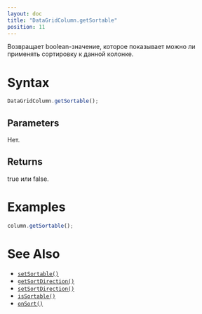```yaml
---
layout: doc
title: "DataGridColumn.getSortable"
position: 11
---
```


Возвращает boolean-значение, которое показывает можно ли применять сортировку к данной колонке.

# Syntax

```js
DataGridColumn.getSortable();
```

## Parameters

Нет.

## Returns

true или false.

# Examples

```js
column.getSortable();
```

# See Also

* [`setSortable()`](../DataGridColumn.setSortable/)
* [`getSortDirection()`](../DataGridColumn.getSortDirection/)
* [`setSortDirection()`](../DataGridColumn.setSortDirection/)
* [`isSortable()`](../DataGridColumn.isSortable/)
* [`onSort()`](../DataGridColumn.onSort/)
